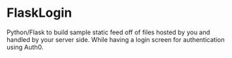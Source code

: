 # FlaskLogin
Python/Flask to build  sample static feed off of files hosted by you and handled by your server side. While having a login screen for authentication using Auth0.
